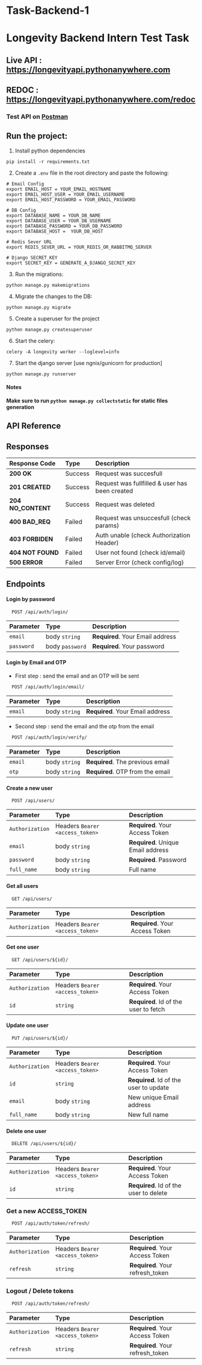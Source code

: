 # Task-Backend-1

# Longevity Backend Intern Test Task


## Live API : <a href="https://longevityapi.pythonanywhere.com">https://longevityapi.pythonanywhere.com</a>

## REDOC : <a href="https://longevityapi.pythonanywhere.com/redoc">https://longevityapi.pythonanywhere.com/redoc</a>

### Test API on <a href="https://www.postman.com/joint-operations-administrator-88851102/workspace/longevity/">Postman</a>


## Run the project:


1. Install python dependencies

```
pip install -r requirements.txt
```

2. Create a `.env` file in the root directory and paste the following:

```
# Email Config
export EMAIL_HOST = YOUR_EMAIL_HOSTNAME
export EMAIL_HOST_USER = YOUR_EMAIL_USERNAME
export EMAIL_HOST_PASSWORD = YOUR_EMAIL_PASSWORD

# DB Config
export DATABASE_NAME = YOUR_DB_NAME
export DATABASE_USER = YOUR_DB_USERNAME
export DATABASE_PASSWORD = YOUR_DB_PASSWORD
export DATABASE_HOST = 	YOUR_DB_HOST

# Redis Sever URL
export REDIS_SEVER_URL = YOUR_REDIS_OR_RABBITMQ_SERVER

# Django SECRET_KEY
export SECRET_KEY = GENERATE_A_DJANGO_SECRET_KEY

``` 

3. Run the migrations:

```
python manage.py makemigrations
```

4. Migrate the changes to the DB:

```
python manage.py migrate
```

5. Create a superuser for the project
```
python manage.py createsuperuser
```

6. Start the celery:

```
celery -A longevity worker --loglevel=info
```

7. Start the django server [use ngnix/gunicorn for production]

```
python manage.py runserver
```

#### Notes
**Make sure to run `python manage.py collectstatic` for static files generation**


## API Reference

## Responses
| Response Code | Type     | Description                |
| :-------- | :------- | :------------------------- |
| **200 OK** | Success | Request was succesfull |
| **201 CREATED** | Success  | Request was fullfilled & user has been created |
| **204 NO_CONTENT** | Success | Request was deleted |
| **400 BAD_REQ** | Failed | Request was unsuccesfull (check params) |
| **403 FORBIDEN** | Failed | Auth unable (check Authorization Header) |
| **404 NOT FOUND** | Failed | User not found (check id/email) |
| **500 ERROR** | Failed | Server Error (check config/log) |


## Endpoints

#### Login by password

```http
  POST /api/auth/login/
```

| Parameter | Type     | Description                |
| :-------- | :------- | :------------------------- |
| `email` | body `string` | **Required**. Your Email address |
| `password` | body `password` | **Required**. Your password |


#### Login by Email and OTP

-  First step : send the email and an OTP will be sent

```http
  POST /api/auth/login/email/
```

| Parameter | Type     | Description                       |
| :-------- | :------- | :-------------------------------- |
| `email` | body `string` | **Required**. Your Email address |

- Second step : send the email and the otp from the email

```http
  POST /api/auth/login/verify/
```

| Parameter | Type     | Description                       |
| :-------- | :------- | :-------------------------------- |
| `email` | body `string` | **Required**. The previous email |
| `otp` | body `string` | **Required**. OTP from the email |


#### Create a new user

```http
  POST /api/users/
```

| Parameter | Type     | Description                       |
| :-------- | :------- | :-------------------------------- |
| `Authorization` | Headers `Bearer <access_token>` | **Required**. Your Access Token |
| `email` | body `string` | **Required**. Unique Email address |
| `password` | body `string` | **Required**. Password |
| `full_name` | body `string` |  Full  name |


#### Get all users

```http
  GET /api/users/
```

| Parameter | Type     | Description                |
| :-------- | :------- | :------------------------- |
| `Authorization` | Headers `Bearer <access_token>` | **Required**. Your Access Token |

#### Get one user

```http
  GET /api/users/${id}/
```

| Parameter | Type     | Description                       |
| :-------- | :------- | :-------------------------------- |
| `Authorization` | Headers `Bearer <access_token>` | **Required**. Your Access Token |
| `id`      | `string` | **Required**. Id of the user to fetch |


#### Update one user

```http
  PUT /api/users/${id}/
```

| Parameter | Type     | Description                       |
| :-------- | :------- | :-------------------------------- |
| `Authorization` | Headers `Bearer <access_token>` | **Required**. Your Access Token |
| `id`      | `string` | **Required**. Id of the user to update |
| `email` | body `string` | New unique Email address |
| `full_name` | body `string` | New full  name |


#### Delete one user

```http
  DELETE /api/users/${id}/
```

| Parameter | Type     | Description                       |
| :-------- | :------- | :-------------------------------- |
| `Authorization` | Headers `Bearer <access_token>` | **Required**. Your Access Token |
| `id`      | `string` | **Required**. Id of the user to delete |


### Get a new ACCESS_TOKEN

```http
  POST /api/auth/token/refresh/
```

| Parameter | Type     | Description                       |
| :-------- | :------- | :-------------------------------- |
| `Authorization` | Headers `Bearer <access_token>` | **Required**. Your Access Token |
| `refresh`      | `string` | **Required**. Your refresh_token |


### Logout / Delete tokens

```http
  POST /api/auth/token/refresh/
```

| Parameter | Type     | Description                       |
| :-------- | :------- | :-------------------------------- |
| `Authorization` | Headers `Bearer <access_token>` | **Required**. Your Access Token |
| `refresh`      | `string` | **Required**. Your refresh_token |


